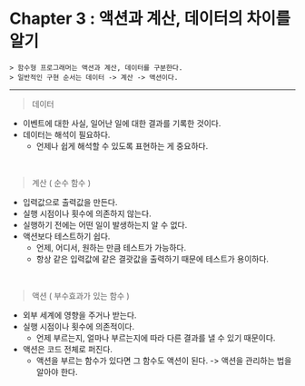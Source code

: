 # Chapter 3 : 액션과 계산, 데이터의 차이를 알기

```
> 함수형 프로그래머는 액션과 계산, 데이터를 구분한다.
> 일반적인 구현 순서는 데이터 -> 계산 -> 액션이다.
```

---

> 데이터

- 이벤트에 대한 사실, 일어난 일에 대한 결과를 기록한 것이다.
- 데이터는 해석이 필요하다.
  - 언제나 쉽게 해석할 수 있도록 표현하는 게 중요하다.

<br/>

> 계산 ( 순수 함수 )

- 입력값으로 출력값을 만든다.
- 실행 시점이나 횟수에 의존하지 않는다.
- 실행하기 전에는 어떤 일이 발생하는지 알 수 없다.
- 액션보다 테스트하기 쉽다.
  - 언제, 어디서, 원하는 만큼 테스트가 가능하다.
  - 항상 같은 입력값에 같은 결괏값을 출력하기 때문에 테스트가 용이하다.

<br/>

> 액션 ( 부수효과가 있는 함수 )

- 외부 세계에 영향을 주거나 받는다.
- 실행 시점이나 횟수에 의존적이다.
  - 언제 부르는지, 얼마나 부르는지에 따라 다른 결과를 낼 수 있기 때문이다.
- 액션은 코드 전체로 퍼진다.
  - 액션을 부르는 함수가 있다면 그 함수도 액션이 된다. -> 액션을 관리하는 법을 알아야 한다.
